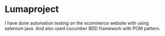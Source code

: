 # Lumaproject
I have done automation testing on the ecommerce website with using selenium java. And also used cucumber BDD framework with POM pattern.
